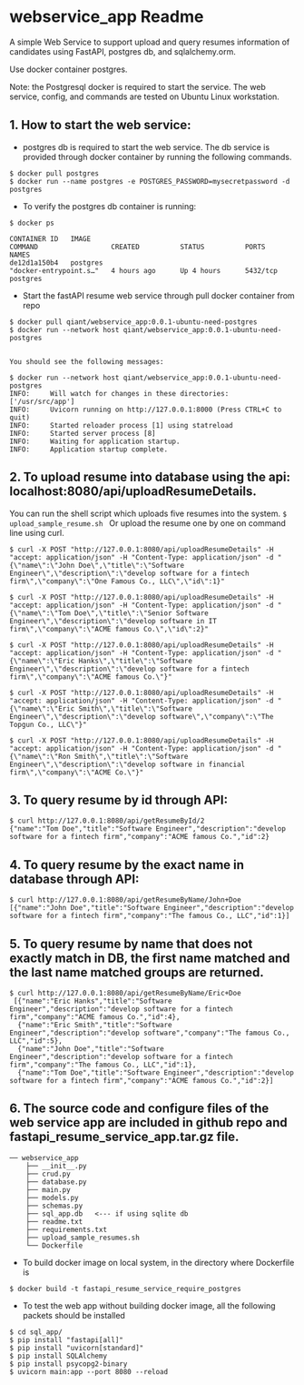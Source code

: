 # webservice_app Readme
A simple Web Service to support upload and query resumes information of candidates using FastAPI, postgres db, and sqlalchemy.orm.

Use docker container postgres. 

Note: the Postgresql docker is required to start the service. The web service, config, and commands are tested on Ubuntu Linux workstation. 
        

## 1. How to start the web service:
 
   - postgres db is required to start the web service. The db service is provided through docker container by running the following commands.
   
    
    $ docker pull postgres
    $ docker run --name postgres -e POSTGRES_PASSWORD=mysecretpassword -d postgres
    
    
   - To verify the postgres db container is running:
   
    
    $ docker ps
   
    CONTAINER ID   IMAGE                                             COMMAND                  CREATED          STATUS          PORTS      NAMES
    de12d1a150b4   postgres                                          "docker-entrypoint.s…"   4 hours ago      Up 4 hours      5432/tcp   postgres
   

   - Start the fastAPI resume web service through pull docker container from repo
   
    $ docker pull qiant/webservice_app:0.0.1-ubuntu-need-postgres
    $ docker run --network host qiant/webservice_app:0.0.1-ubuntu-need-postgres
   

    You should see the following messages:

    $ docker run --network host qiant/webservice_app:0.0.1-ubuntu-need-postgres 
    INFO:     Will watch for changes in these directories: ['/usr/src/app']
    INFO:     Uvicorn running on http://127.0.0.1:8000 (Press CTRL+C to quit)
    INFO:     Started reloader process [1] using statreload
    INFO:     Started server process [8]
    INFO:     Waiting for application startup.
    INFO:     Application startup complete.


## 2. To upload resume into database using the api: localhost:8080/api/uploadResumeDetails.
   You can run the shell script which uploads five resumes into the system.
     ```
     $ upload_sample_resume.sh 
     ```
   Or upload the resume one by one on command line using curl.


    $ curl -X POST "http://127.0.0.1:8080/api/uploadResumeDetails" -H "accept: application/json" -H "Content-Type: application/json" -d "{\"name\":\"John Doe\",\"title\":\"Software Engineer\",\"description\":\"develop software for a fintech firm\",\"company\":\"One Famous Co., LLC\",\"id\":1}"

    $ curl -X POST "http://127.0.0.1:8080/api/uploadResumeDetails" -H "accept: application/json" -H "Content-Type: application/json" -d "{\"name\":\"Tom Doe\",\"title\":\"Senior Software Engineer\",\"description\":\"develop software in IT firm\",\"company\":\"ACME famous Co.\",\"id\":2}"

    $ curl -X POST "http://127.0.0.1:8080/api/uploadResumeDetails" -H "accept: application/json" -H "Content-Type: application/json" -d "{\"name\":\"Eric Hanks\",\"title\":\"Software Engineer\",\"description\":\"develop software for a fintech firm\",\"company\":\"ACME famous Co.\"}"

    $ curl -X POST "http://127.0.0.1:8080/api/uploadResumeDetails" -H "accept: application/json" -H "Content-Type: application/json" -d "{\"name\":\"Eric Smith\",\"title\":\"Software Engineer\",\"description\":\"develop software\",\"company\":\"The Topgun Co., LLC\"}"

    $ curl -X POST "http://127.0.0.1:8080/api/uploadResumeDetails" -H "accept: application/json" -H "Content-Type: application/json" -d "{\"name\":\"Ron Smith\",\"title\":\"Software Engineer\",\"description\":\"develop software in financial firm\",\"company\":\"ACME Co.\"}"


## 3. To query resume by id through API:

    $ curl http://127.0.0.1:8080/api/getResumeById/2
    {"name":"Tom Doe","title":"Software Engineer","description":"develop software for a fintech firm","company":"ACME famous Co.","id":2}


## 4. To query resume by the exact name in database through API:
   ```
   $ curl http://127.0.0.1:8080/api/getResumeByName/John+Doe
   [{"name":"John Doe","title":"Software Engineer","description":"develop software for a fintech firm","company":"The famous Co., LLC","id":1}]
   ```

## 5. To query resume by name that does not exactly match in DB, the first name matched and the last name matched groups are returned.
   ```
   $ curl http://127.0.0.1:8080/api/getResumeByName/Eric+Doe
    [{"name":"Eric Hanks","title":"Software Engineer","description":"develop software for a fintech firm","company":"ACME famous Co.","id":4},
     {"name":"Eric Smith","title":"Software Engineer","description":"develop software","company":"The famous Co., LLC","id":5},
     {"name":"John Doe","title":"Software Engineer","description":"develop software for a fintech firm","company":"The famous Co., LLC","id":1},
     {"name":"Tom Doe","title":"Software Engineer","description":"develop software for a fintech firm","company":"ACME famous Co.","id":2}]
   ```


## 6. The source code and configure files of the web service app are included in github repo and fastapi_resume_service_app.tar.gz file.
```   
── webservice_app
    ├── __init__.py
    ├── crud.py
    ├── database.py
    ├── main.py
    ├── models.py
    ├── schemas.py
    ├── sql_app.db   <--- if using sqlite db
    ├── readme.txt
    ├── requirements.txt
    ├── upload_sample_resumes.sh
    └── Dockerfile
```

  - To build docker image on local system, in the directory where Dockerfile is  
   ```
   $ docker build -t fastapi_resume_service_require_postgres 
   ```

  - To test the web app without building docker image, all the following packets should be installed 
   ```
   $ cd sql_app/
   $ pip install "fastapi[all]"
   $ pip install "uvicorn[standard]"
   $ pip install SQLAlchemy
   $ pip install psycopg2-binary
   $ uvicorn main:app --port 8080 --reload
   ```

